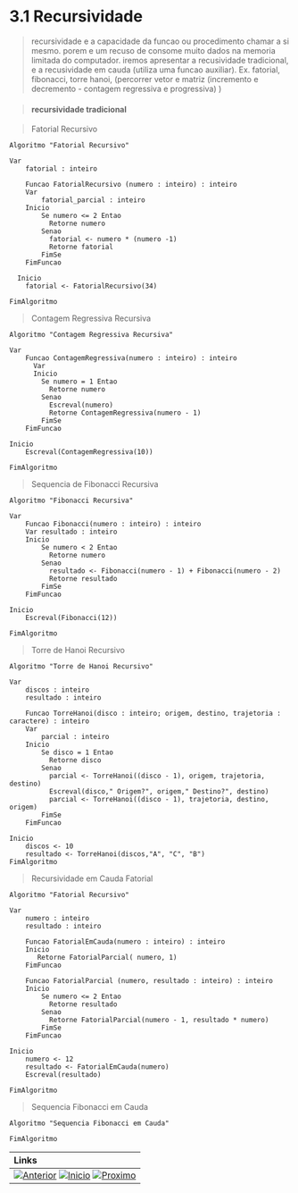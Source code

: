 # 3.1 Recursividade
> recursividade e a capacidade da funcao ou procedimento chamar a si mesmo.
> porem e um recuso de consome muito dados na memoria limitada do computador. 
> iremos apresentar a recusividade tradicional, e a recusividade em cauda (utiliza uma funcao auxiliar).
Ex. fatorial, fibonacci, torre hanoi, (percorrer vetor e matriz (incremento e decremento - contagem regressiva e progressiva) )


>#### recursividade tradicional

> Fatorial Recursivo 

~~~ alg
Algoritmo "Fatorial Recursivo"
  
Var
    fatorial : inteiro
    
    Funcao FatorialRecursivo (numero : inteiro) : inteiro
    Var
        fatorial_parcial : inteiro
    Inicio
        Se numero <= 2 Entao
          Retorne numero
        Senao
          fatorial <- numero * (numero -1)
          Retorne fatorial
        FimSe
    FimFuncao

  Inicio
    fatorial <- FatorialRecursivo(34)

FimAlgoritmo
~~~

> Contagem Regressiva Recursiva

~~~ alg
Algoritmo "Contagem Regressiva Recursiva"

Var
    Funcao ContagemRegressiva(numero : inteiro) : inteiro
      Var
      Inicio
        Se numero = 1 Entao
          Retorne numero
        Senao
          Escreval(numero)
          Retorne ContagemRegressiva(numero - 1)
        FimSe
    FimFuncao

Inicio
    Escreval(ContagemRegressiva(10))

FimAlgoritmo
~~~

> Sequencia de Fibonacci Recursiva

~~~ alg
Algoritmo "Fibonacci Recursiva"

Var
    Funcao Fibonacci(numero : inteiro) : inteiro
    Var resultado : inteiro
    Inicio
        Se numero < 2 Entao
          Retorne numero
        Senao
          resultado <- Fibonacci(numero - 1) + Fibonacci(numero - 2)
          Retorne resultado
        FimSe
    FimFuncao

Inicio
    Escreval(Fibonacci(12))

FimAlgoritmo
~~~

> Torre de Hanoi Recursivo

~~~ alg
Algoritmo "Torre de Hanoi Recursivo"

Var
    discos : inteiro
    resultado : inteiro

    Funcao TorreHanoi(disco : inteiro; origem, destino, trajetoria : caractere) : inteiro
    Var 
        parcial : inteiro
    Inicio
        Se disco = 1 Entao
          Retorne disco
        Senao
          parcial <- TorreHanoi((disco - 1), origem, trajetoria, destino)
          Escreval(disco," Origem?", origem," Destino?", destino)
          parcial <- TorreHanoi((disco - 1), trajetoria, destino, origem)
        FimSe
    FimFuncao

Inicio
    discos <- 10
    resultado <- TorreHanoi(discos,"A", "C", "B")
FimAlgoritmo
~~~

> Recursividade em Cauda Fatorial
~~~ alg
Algoritmo "Fatorial Recursivo"

Var
    numero : inteiro
    resultado : inteiro

    Funcao FatorialEmCauda(numero : inteiro) : inteiro
    Inicio
       Retorne FatorialParcial( numero, 1)
    FimFuncao

    Funcao FatorialParcial (numero, resultado : inteiro) : inteiro
    Inicio
        Se numero <= 2 Entao
          Retorne resultado
        Senao
          Retorne FatorialParcial(numero - 1, resultado * numero)
        FimSe
    FimFuncao

Inicio
    numero <- 12
    resultado <- FatorialEmCauda(numero)
    Escreval(resultado)

FimAlgoritmo
~~~

> Sequencia Fibonacci em Cauda
~~~ alg
Algoritmo "Sequencia Fibonacci em Cauda"

FimAlgoritmo
~~~



|**Links** |   
|:--- |
|[![Anterior](https://img.shields.io/badge/Anterior-D70A53?style=for-the-badge)](3.0.md) [![Inicio](https://img.shields.io/badge/Inicio-000000?style=for-the-badge)](../README.md) [![Proximo](https://img.shields.io/badge/Proximo-0078D6?style=for-the-badge)](3.2.md)|